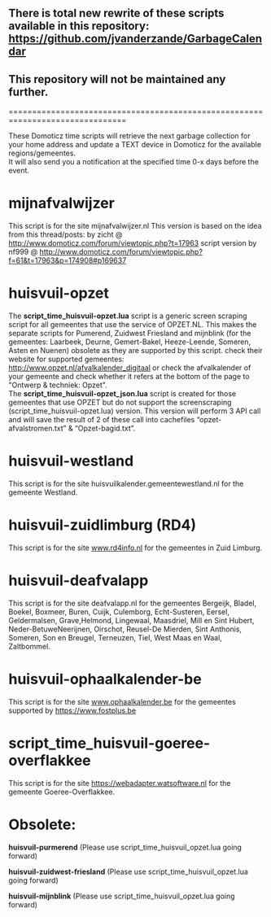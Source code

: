 ## There is total new rewrite of these scripts available in this repository: https://github.com/jvanderzande/GarbageCalendar
## This repository will not be maintained any further.

===============================================================================



These Domoticz time scripts will retrieve the next garbage collection for your home address and update a TEXT device in Domoticz for the available regions/gemeentes.<br>
It will also send you a notification at the specified time 0-x days before the event.

# mijnafvalwijzer
This script is for the site mijnafvalwijzer.nl
This version is based on the idea from this thread/posts:
by zicht @ http://www.domoticz.com/forum/viewtopic.php?t=17963
script version by nf999 @ http://www.domoticz.com/forum/viewtopic.php?f=61&t=17963&p=174908#p169637

# huisvuil-opzet
The <b>script_time_huisvuil-opzet.lua</b> script is a generic screen scraping script for all gemeentes that use the service of OPZET.NL.
This makes the separate scripts for Pumerend, Zuidwest Friesland and mijnblink (for the gemeentes: Laarbeek, Deurne, Gemert-Bakel, Heeze-Leende, Someren, Asten en Nuenen) obsolete as they are supported by this script. check their website for supported gemeentes: http://www.opzet.nl/afvalkalender_digitaal
or check the afvalkalender of your gemeente and check whether it refers at the bottom of the page to "Ontwerp & techniek: Opzet".<br>
The <b>script_time_huisvuil-opzet_json.lua</b> script is created for those gemeentes that use OPZET but do not support the screenscraping (script_time_huisvuil-opzet.lua) version. This version will perform 3 API call and will save the result of 2 of these call into cachefiles “opzet-afvalstromen.txt” & “Opzet-bagid.txt”.

# huisvuil-westland
This script is for the site huisvuilkalender.gemeentewestland.nl for the gemeente Westland.

# huisvuil-zuidlimburg (RD4)
This script is for the site www.rd4info.nl for the gemeentes in Zuid Limburg.

# huisvuil-deafvalapp
This script is for the site deafvalapp.nl for the gemeentes Bergeijk, Bladel, Boekel, Boxmeer, Buren, Cuijk, Culemborg,
Echt-Susteren, Eersel, Geldermalsen, Grave,Helmond, Lingewaal, Maasdriel, Mill en Sint Hubert, Neder-BetuweNeerijnen,
Oirschot, Reusel-De Mierden, Sint Anthonis, Someren, Son en Breugel, Terneuzen, Tiel, West Maas en Waal, Zaltbommel.

# huisvuil-ophaalkalender-be
This script is for the site www.ophaalkalender.be for the gemeentes supported by https://www.fostplus.be

# script_time_huisvuil-goeree-overflakkee
This script is for the site https://webadapter.watsoftware.nl for the gemeente Goeree-Overflakkee.

# Obsolete:
<b>huisvuil-purmerend</b>
(Please use script_time_huisvuil_opzet.lua going forward)

<b>huisvuil-zuidwest-friesland</b>
(Please use script_time_huisvuil_opzet.lua going forward)

<b>huisvuil-mijnblink</b>
(Please use script_time_huisvuil_opzet.lua going forward)
